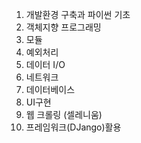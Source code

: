 1. 개발환경 구축과 파이썬 기초
2. 객체지향 프로그래밍
3. 모듈
4. 예외처리
5. 데이터 I/O
6. 네트워크
7. 데이터베이스
8. UI구현
9. 웹 크롤링 (셀레니움)
10. 프레임워크(DJango)활용
